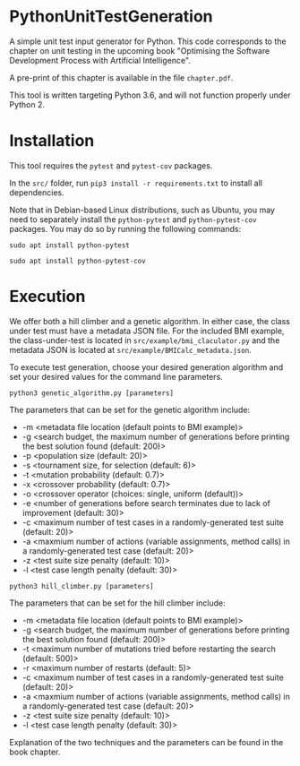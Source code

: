 # PythonUnitTestGeneration

A simple unit test input generator for Python. This code corresponds to the chapter on unit testing in the upcoming book "Optimising the Software Development Process with Artificial Intelligence".

A pre-print of this chapter is available in the file `chapter.pdf`.

This tool is written targeting Python 3.6, and will not function properly under Python 2. 

# Installation 

This tool requires the `pytest` and `pytest-cov` packages.

In the `src/` folder, run `pip3 install -r requirements.txt` to install all dependencies.

Note that in Debian-based Linux distributions, such as Ubuntu, you may need to separately install the `python-pytest` and `python-pytest-cov` packages. You may do so by running the following commands:

`sudo apt install python-pytest`

`sudo apt install python-pytest-cov`

# Execution

We offer both a hill climber and a genetic algorithm. In either case, the class under test must have a metadata JSON file. For the included BMI example, the class-under-test is located in `src/example/bmi_claculator.py` and the metadata JSON is located at `src/example/BMICalc_metadata.json`.

To execute test generation, choose your desired generation algorithm and set your desired values for the command line parameters.

`python3 genetic_algorithm.py [parameters]`

The parameters that can be set for the genetic algorithm include:

- -m <metadata file location (default points to BMI example)> 
- -g <search budget, the maximum number of generations before printing the best solution found (default: 200)>
- -p <population size (default: 20)>
- -s <tournament size, for selection (default: 6)>
- -t <mutation probability (default: 0.7)>
- -x <crossover probability (default: 0.7)>
- -o <crossover operator (choices: single, uniform (default))>
- -e <number of generations before search terminates due to lack of improvement (default: 30)>
- -c <maximum number of test cases in a randomly-generated test suite (default: 20)>
- -a <maxmium number of actions (variable assignments, method calls) in a randomly-generated test case (default: 20)>
- -z <test suite size penalty (default: 10)>
- -l <test case length penalty (default: 30)>

`python3 hill_climber.py [parameters]`

The parameters that can be set for the hill climber include:

- -m <metadata file location (default points to BMI example)> 
- -g <search budget, the maximum number of generations before printing the best solution found (default: 200)>
- -t <maximum number of mutations tried before restarting the search (default: 500)>
- -r <maximum number of restarts (default: 5)>
- -c <maximum number of test cases in a randomly-generated test suite (default: 20)>
- -a <maxmium number of actions (variable assignments, method calls) in a randomly-generated test case (default: 20)>
- -z <test suite size penalty (default: 10)>
- -l <test case length penalty (default: 30)>

Explanation of the two techniques and the parameters can be found in the book chapter.
